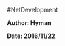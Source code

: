 #NetDevelopment
<p style="font-weight:bold;">Author: Hyman</p>
<p style="font-weight:bold;">Date: 2016/11/22</p>
<p 网络编程（13）— 利用信号处理函数销毁僵尸进程 </p>
